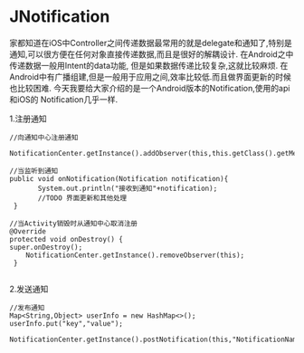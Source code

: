 # JNotification
家都知道在iOS中Controller之间传递数据最常用的就是delegate和通知了,特别是通知,可以很方便在任何对象直接传递数据,而且是很好的解耦设计.  在Android之中 传递数据一般用Intent的data功能, 但是如果数据传递比较复杂,这就比较麻烦. 在Android中有广播组建,但是一般用于应用之间,效率比较低.而且做界面更新的时候也比较困难. 今天我要给大家介绍的是一个Android版本的Notification,使用的api和iOS的 Notification几乎一样.

1.注册通知

```
//向通知中心注册通知
          NotificationCenter.getInstance().addObserver(this,this.getClass().getMethod("onNotification",Notification.class),"NotificationName",null);

//当监听到通知
public void onNotification(Notification notification){
       System.out.println("接收到通知"+notification);
       //TODO 界面更新和其他处理
 } 

//当Activity销毁时从通知中心取消注册
@Override
protected void onDestroy() {
super.onDestroy();
    NotificationCenter.getInstance().removeObserver(this);
 }
     
```

2.发送通知

```
//发布通知
Map<String,Object> userInfo = new HashMap<>();
userInfo.put("key","value");

NotificationCenter.getInstance().postNotification(this,"NotificationName",userInfo);
```
